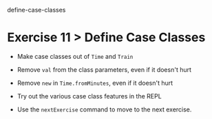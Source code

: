 define-case-classes

# Exercise 11 > Define Case Classes

- Make case classes out of `Time` and `Train`

- Remove `val` from the class parameters, even if it doesn't hurt

- Remove `new` in `Time.fromMinutes`, even if it doesn't hurt

- Try out the various case class features in the REPL

- Use the `nextExercise` command to move to the next exercise.